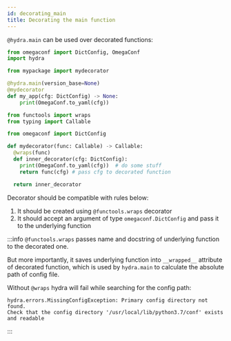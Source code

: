 ```yaml
---
id: decorating_main
title: Decorating the main function
---
```


`@hydra.main` can be used over decorated functions:

<div className="row">
<div className="col col--6">

```python title="app.py"
from omegaconf import DictConfig, OmegaConf
import hydra

from mypackage import mydecorator

@hydra.main(version_base=None)
@mydecorator
def my_app(cfg: DictConfig) -> None:
    print(OmegaConf.to_yaml(cfg))
```
</div>

<div className="col col--6">

```python title="mypackage.py"
from functools import wraps
from typing import Callable

from omegaconf import DictConfig

def mydecorator(func: Callable) -> Callable:
  @wraps(func)
  def inner_decorator(cfg: DictConfig):
    print(OmegaConf.to_yaml(cfg))  # do some stuff
    return func(cfg) # pass cfg to decorated function

  return inner_decorator
```

</div></div>

Decorator should be compatible with rules below:

1. It should be created using `@functools.wraps` decorator
2. It should accept an argument of type `omegaconf.DictConfig` and pass it to the underlying function

:::info
`@functools.wraps` passes name and docstring of underlying function to the decorated one.

But more importantly, it saves underlying function into `__wrapped__` attribute of decorated function,
which is used by `hydra.main` to calculate the absolute path of config file.

Without `@wraps` hydra will fail while searching for the config path:

```log
hydra.errors.MissingConfigException: Primary config directory not found.
Check that the config directory '/usr/local/lib/python3.7/conf' exists and readable
```

:::
